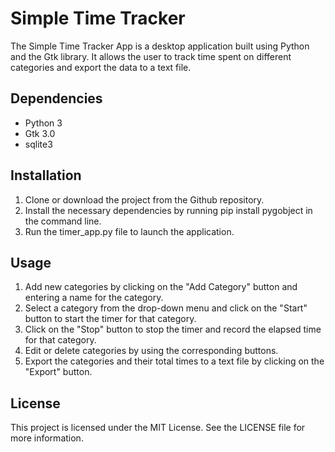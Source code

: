 # Simple Time Tracker
The Simple Time Tracker App is a desktop application built using Python and the Gtk library. It allows the user to track time spent on different categories and export the data to a text file.

## Dependencies
* Python 3
* Gtk 3.0
* sqlite3
## Installation
1. Clone or download the project from the Github repository.
2. Install the necessary dependencies by running pip install pygobject in the command line.
3. Run the timer_app.py file to launch the application.
## Usage
1. Add new categories by clicking on the "Add Category" button and entering a name for the category.
2. Select a category from the drop-down menu and click on the "Start" button to start the timer for that category.
3. Click on the "Stop" button to stop the timer and record the elapsed time for that category.
4. Edit or delete categories by using the corresponding buttons.
5. Export the categories and their total times to a text file by clicking on the "Export" button.
## License
This project is licensed under the MIT License. See the LICENSE file for more information.
